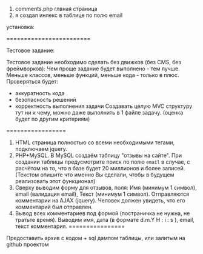 
1) comments.php глвная страница
2) я создал инлекс в таблице по полю email 


установка: 


========================

Тестовое задание:

Тестовое задание необходимо сделать без движков (без CMS, без фреймворков):
Чем проще задание будет выполнено - тем лучше. Меньше классов, меньше функций, меньше кода - только в плюс. Проверяться будет:
- аккуратность кода
- безопасность решений
- корректность выполнения задачи
Создавать целую MVC структуру тут ни к чему, можно даже выполнить в 1 файле задачу. (оценка будет по другим критериям)

=================
1) HTML страница полностью со всеми необходимыми тегами, подключаем jquery.
2) PHP+MySQL. В MySQL создаём таблицу "отзывы на сайте". При создании таблицы предусмотрите поиск по полю `email` в случае, c расчётом на то, что в базе будет 20 миллионов и более записей. (Текстом опишите что именно Вы сделали, чтобы в будущем реализовать этот функционал)
3) Сверху выводим форму для отзывов, поля: Имя (минимум 1 символ), email (валидация email), Текст (минимум 1 символ). Отправляются комментарии на AJAX (jquery). Человек должен увидеть, что его комментарий был отправлен.
4) Вывод всех комментариев под формой (постраничка не нужна, не тратьте время). Выводим имя, дата (в формате d.m.Y H : i : s ), email, текст комментария.
================

Предоставить архив с кодом + sql дампом таблицы, или залитым на github проектом
